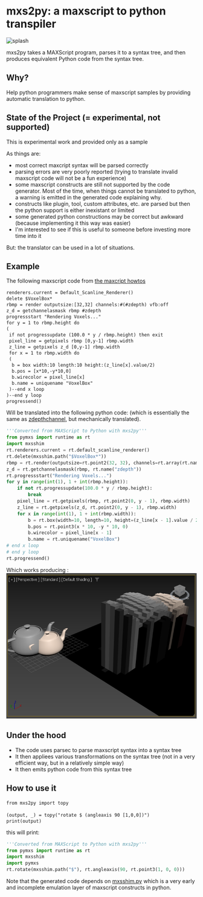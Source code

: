 # mxs2py: a maxscript to python transpiler
![splash](doc/mxs2y.png)

mxs2py takes a MAXScript program, parses it to a syntax tree, and then produces equivalent Python
code from the syntax tree.

## Why?

Help python programmers make sense of maxscript samples by providing automatic translation
to python.

## State of the Project (= experimental, not supported)

This is experimental work and provided only as a sample

As things are:

- most correct maxcript syntax will be parsed correctly
- parsing errors are very poorly reported (trying to translate invalid maxscript code will not be a fun
experience)
- some maxscript constructs are still not supported by the code generator. Most of the time, when things
cannot be translated to python, a warning is emitted in the generated code explaining why. 
- constructs like plugin, tool, custom attributes, etc. are parsed but then the python support is either
inexistant or limited 
- some generated python constructions may be correct but awkward (because implementing it this way was
easier)
- I'm interested to see if this is useful to someone before investing more time into it


But: the translator can be used in a lot of situations.

## Example

The following maxscript code from [the maxcript howtos](https://help.autodesk.com/view/MAXDEV/2022/ENU/?guid=GUID-3667A33C-E3E4-4F39-A480-3713240838F1)

```maxscript
renderers.current = Default_Scanline_Renderer()
delete $VoxelBox*
rbmp = render outputsize:[32,32] channels:#(#zdepth) vfb:off
z_d = getchannelasmask rbmp #zdepth
progressstart "Rendering Voxels..."
for y = 1 to rbmp.height do
(
 if not progressupdate (100.0 * y / rbmp.height) then exit
 pixel_line = getpixels rbmp [0,y-1] rbmp.width
 z_line = getpixels z_d [0,y-1] rbmp.width
 for x = 1 to rbmp.width do
 (
  b = box width:10 length:10 height:(z_line[x].value/2)
  b.pos = [x*10,-y*10,0]
  b.wirecolor = pixel_line[x]
  b.name = uniquename "VoxelBox"
 )--end x loop
)--end y loop
progressend()
```

Will be translated into the following python code:
(which is essentially the same as [zdepthchannel](https://github.com/ADN-DevTech/3dsMax-Python-HowTos/tree/master/src/packages/zdepthchannel),
but mechanically translated).

```python
'''Converted from MAXScript to Python with mxs2py'''
from pymxs import runtime as rt
import mxsshim
rt.renderers.current = rt.default_scanline_renderer()
rt.delete(mxsshim.path("$VoxelBox*"))
rbmp = rt.render(outputsize=rt.point2(32, 32), channels=rt.array(rt.name("zdepth")), vfb=False)
z_d = rt.getchannelasmask(rbmp, rt.name("zdepth"))
rt.progressstart("Rendering Voxels...")
for y in range(int(1), 1 + int(rbmp.height)):
    if not rt.progressupdate(100.0 * y / rbmp.height):
        break
    pixel_line = rt.getpixels(rbmp, rt.point2(0, y - 1), rbmp.width)
    z_line = rt.getpixels(z_d, rt.point2(0, y - 1), rbmp.width)
    for x in range(int(1), 1 + int(rbmp.width)):
        b = rt.box(width=10, length=10, height=(z_line[x - 1].value / 2))
        b.pos = rt.point3(x * 10, -y * 10, 0)
        b.wirecolor = pixel_line[x - 1]
        b.name = rt.uniquename("VoxelBox")
# end x loop
# end y loop
rt.progressend()
```

Which works producing :
![ouput](doc/mxs2pyout.png)

## Under the hood
- The code uses parsec to parse maxscript syntax into a syntax tree
- It then appliees various transformations on the syntax tree (not in a very efficient way, but in a relatively simple way)
- It then emits python code from this syntax tree

## How to use it

```
from mxs2py import topy

(output, _) = topy("rotate $ (angleaxis 90 [1,0,0])")
print(output)

```

this will print:

```python
'''Converted from MAXScript to Python with mxs2py'''
from pymxs import runtime as rt
import mxsshim
import pymxs
rt.rotate(mxsshim.path("$"), rt.angleaxis(90, rt.point3(1, 0, 0)))
```

Note that the generated code depends on [mxsshim.py](mxsshim.py)
which is a very early and incomplete emulation layer of maxscript
constructs in python.
